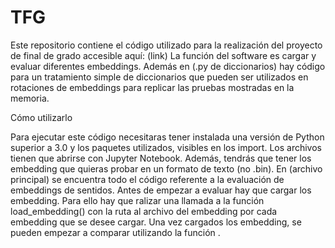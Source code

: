 # TFG
Este repositorio contiene el código utilizado para la realización del proyecto de final de grado accesible aquí: (link)
La función del software es cargar y evaluar diferentes embeddings. Además en (.py de diccionarios) hay código para un tratamiento simple de diccionarios que pueden ser utilizados en rotaciones de embeddings para replicar las pruebas mostradas en la memoria.

Cómo utilizarlo

Para ejecutar este código necesitaras tener instalada una versión de Python superior a 3.0 y los paquetes utilizados, visibles en los import. Los archivos tienen que abrirse con Jupyter Notebook. Además, tendrás que tener los embedding que quieras probar en un formato de texto (no .bin). 
En (archivo principal) se encuentra todo el código referente a la evaluación de embeddings de sentidos. Antes de empezar a evaluar hay que cargar los embedding. Para ello hay que ralizar una llamada a la función load_embedding() con la ruta al archivo del embedding por cada embedding que se desee cargar. Una vez cargados los embedding, se pueden empezar a comparar utilizando la función .
